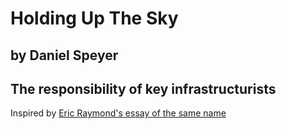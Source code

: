 #  Holding Up The Sky
## by Daniel Speyer
## The responsibility of key infrastructurists

Inspired by [Eric Raymond's essay of the same name](http://esr.ibiblio.org/?p=4196)